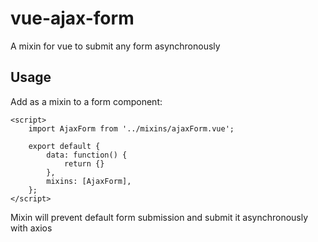 # vue-ajax-form
A mixin for vue to submit any form asynchronously

## Usage
Add as a mixin to a form component:

```
<script>
    import AjaxForm from '../mixins/ajaxForm.vue';

    export default {
        data: function() {
            return {}
        },
        mixins: [AjaxForm],
    };
</script>
```

Mixin will prevent default form submission and submit it asynchronously with axios
